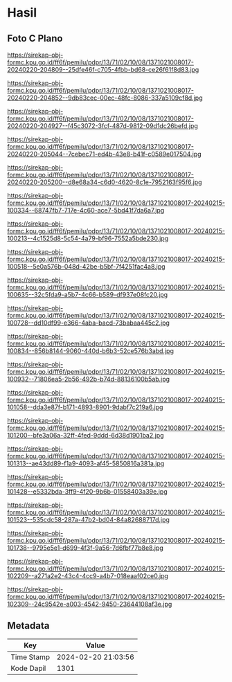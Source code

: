 # Hasil

## Foto C Plano

https://sirekap-obj-formc.kpu.go.id/ff6f/pemilu/pdpr/13/71/02/10/08/1371021008017-20240220-204809--25dfe46f-c705-4fbb-bd68-ce26f61f8d83.jpg

https://sirekap-obj-formc.kpu.go.id/ff6f/pemilu/pdpr/13/71/02/10/08/1371021008017-20240220-204852--9db83cec-00ec-48fc-8086-337a5109cf8d.jpg

https://sirekap-obj-formc.kpu.go.id/ff6f/pemilu/pdpr/13/71/02/10/08/1371021008017-20240220-204927--f45c3072-3fcf-487d-9812-09d1dc26befd.jpg

https://sirekap-obj-formc.kpu.go.id/ff6f/pemilu/pdpr/13/71/02/10/08/1371021008017-20240220-205044--7cebec71-ed4b-43e8-b41f-c0589e017504.jpg

https://sirekap-obj-formc.kpu.go.id/ff6f/pemilu/pdpr/13/71/02/10/08/1371021008017-20240220-205200--d8e68a34-c6d0-4620-8c1e-7952163f95f6.jpg

https://sirekap-obj-formc.kpu.go.id/ff6f/pemilu/pdpr/13/71/02/10/08/1371021008017-20240215-100334--68747fb7-717e-4c60-ace7-5bd41f7da6a7.jpg

https://sirekap-obj-formc.kpu.go.id/ff6f/pemilu/pdpr/13/71/02/10/08/1371021008017-20240215-100213--4c1525d8-5c54-4a79-bf96-7552a5bde230.jpg

https://sirekap-obj-formc.kpu.go.id/ff6f/pemilu/pdpr/13/71/02/10/08/1371021008017-20240215-100518--5e0a576b-048d-42be-b5bf-7f4251fac4a8.jpg

https://sirekap-obj-formc.kpu.go.id/ff6f/pemilu/pdpr/13/71/02/10/08/1371021008017-20240215-100635--32c5fda9-a5b7-4c66-b589-df937e08fc20.jpg

https://sirekap-obj-formc.kpu.go.id/ff6f/pemilu/pdpr/13/71/02/10/08/1371021008017-20240215-100728--dd10df99-e366-4aba-bacd-73babaa445c2.jpg

https://sirekap-obj-formc.kpu.go.id/ff6f/pemilu/pdpr/13/71/02/10/08/1371021008017-20240215-100834--856b8144-9060-440d-b6b3-52ce576b3abd.jpg

https://sirekap-obj-formc.kpu.go.id/ff6f/pemilu/pdpr/13/71/02/10/08/1371021008017-20240215-100932--71806ea5-2b56-492b-b74d-88136100b5ab.jpg

https://sirekap-obj-formc.kpu.go.id/ff6f/pemilu/pdpr/13/71/02/10/08/1371021008017-20240215-101058--dda3e87f-b171-4893-8901-9dabf7c219a6.jpg

https://sirekap-obj-formc.kpu.go.id/ff6f/pemilu/pdpr/13/71/02/10/08/1371021008017-20240215-101200--bfe3a06a-32ff-4fed-9ddd-6d38d1901ba2.jpg

https://sirekap-obj-formc.kpu.go.id/ff6f/pemilu/pdpr/13/71/02/10/08/1371021008017-20240215-101313--ae43dd89-f1a9-4093-af45-5850816a381a.jpg

https://sirekap-obj-formc.kpu.go.id/ff6f/pemilu/pdpr/13/71/02/10/08/1371021008017-20240215-101428--e5332bda-3ff9-4f20-9b6b-01558403a39e.jpg

https://sirekap-obj-formc.kpu.go.id/ff6f/pemilu/pdpr/13/71/02/10/08/1371021008017-20240215-101523--535cdc58-287a-47b2-bd04-84a82688717d.jpg

https://sirekap-obj-formc.kpu.go.id/ff6f/pemilu/pdpr/13/71/02/10/08/1371021008017-20240215-101738--9795e5e1-d699-4f3f-9a56-7d6fbf77b8e8.jpg

https://sirekap-obj-formc.kpu.go.id/ff6f/pemilu/pdpr/13/71/02/10/08/1371021008017-20240215-102209--a271a2e2-43c4-4cc9-a4b7-018eaaf02ce0.jpg

https://sirekap-obj-formc.kpu.go.id/ff6f/pemilu/pdpr/13/71/02/10/08/1371021008017-20240215-102309--24c9542e-a003-4542-9450-23644108af3e.jpg


## Metadata

| Key        | Value               |
| ---------- | ------------------- |
| Time Stamp | 2024-02-20 21:03:56 |
| Kode Dapil | 1301                |



